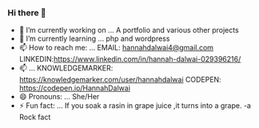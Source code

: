 ### Hi there 👋
- 🔭 I’m currently working on ... A portfolio and  various other projects 
- 🌱 I’m currently learning ... php and wordpress 
- 📫 How to reach me: ... EMAIL: hannahdalwai4@gmail.com LINKEDIN:https://www.linkedin.com/in/hannah-dalwai-029396216/
- 📫 ... KNOWLEDGEMARKER: https://knowledgemarker.com/user/hannahdalwai   CODEPEN: https://codepen.io/HannahDalwai
- 😄 Pronouns: ... She/Her
- ⚡ Fun fact: ... If you soak a rasin in grape juice ,it turns into a grape.  -a Rock fact
